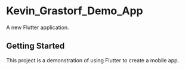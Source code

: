 # Kevin_Grastorf_Demo_App

A new Flutter application.

## Getting Started

This project is a demonstration of using Flutter to create a mobile app.
